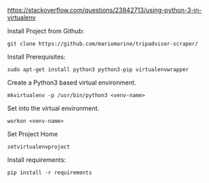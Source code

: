 https://stackoverflow.com/questions/23842713/using-python-3-in-virtualenv

Install Project from Github:

`git clone https://github.com/mariomarine/tripadvisor-scraper/`

Install Prerequisites:

`sudo apt-get install python3 python3-pip virtualenvwrapper`

Create a Python3 based virtual environment.

`mkvirtualenv -p /usr/bin/python3 <venv-name>`

Set into the virtual environment.

`workon <venv-name>`

Set Project Home

`setvirtualenvproject`

Install requirements:

`pip install -r requirements`
